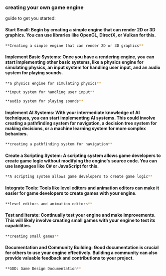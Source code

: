 ### creating your own game engine

guide to get you started:

#### Start Small: Begin by creating a simple engine that can render 2D or 3D graphics. You can use libraries like OpenGL, DirectX, or Vulkan for this.
```bash
**Creating a simple engine that can render 2D or 3D graphics**
```
#### Implement Basic Systems: Once you have a rendering engine, you can start implementing other basic systems, like a physics engine for simulating physics, an input system for handling user input, and an audio system for playing sounds.
```bash
**a physics engine for simulating physics**

**input system for handling user input**

**audio system for playing sounds**

```
#### Implement AI Systems: With your intermediate knowledge of AI techniques, you can start implementing AI systems. This could involve creating a pathfinding system for navigation, a decision tree system for making decisions, or a machine learning system for more complex behaviors.
```bash
**creating a pathfinding system for navigation**
```
#### Create a Scripting System: A scripting system allows game developers to create game logic without modifying the engine's source code. You can use languages like C# or JavaScript for this.
```bash
**A scripting system allows game developers to create game logic**
```
#### Integrate Tools: Tools like level editors and animation editors can make it easier for game developers to create games with your engine.
```bash
**level editors and animation editors**
```
#### Test and Iterate: Continually test your engine and make improvements. This will likely involve creating small games with your engine to test its capabilities.
```bash
**creating small games**
```
#### Documentation and Community Building: Good documentation is crucial for others to use your engine effectively. Building a community can also provide valuable feedback and contributions to your project.
```bash
**GDD: Game Design Documentation**
```
